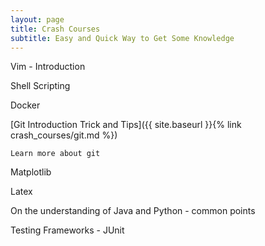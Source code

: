 ```yaml
---
layout: page
title: Crash Courses
subtitle: Easy and Quick Way to Get Some Knowledge
---
```


Vim - Introduction

Shell Scripting

Docker

[Git Introduction Trick and Tips]({{ site.baseurl }}{% link crash_courses/git.md %})

```
Learn more about git
```

Matplotlib

Latex

On the understanding of Java and Python - common points

Testing Frameworks - JUnit

